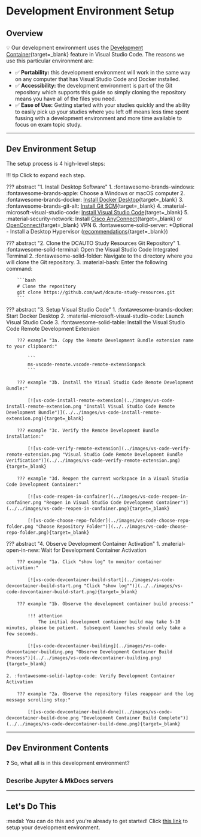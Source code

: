 # Development Environment Setup

## Overview

:bulb: Our development environment uses the [Development Container](https://code.visualstudio.com/docs/remote/containers "Visual Studio Code Development Containers"){target=_blank} feature in Visual Studio Code.  The reasons we use this particular environment are:

- :white_check_mark: **Portability:** this development environment will work in the same way on any computer that has Visual Studio Code and Docker installed.
- :white_check_mark: **Accessibility:** the development environment is part of the Git repository which supports this guide so simply cloning the repository means you have all of the files you need.
- :white_check_mark: **Ease of Use:** Getting started with your studies quickly and the ability to easily pick up your studies where you left off means less time spent fussing with a development environment and more time available to focus on exam topic study.

---

## Dev Environment Setup

The setup process is 4 high-level steps:

!!! tip
    Click to expand each step.

??? abstract "1. Install Desktop Software"
    1. :fontawesome-brands-windows: :fontawesome-brands-apple: Choose a Windows or macOS computer
    2. :fontawesome-brands-docker: [Install Docker Desktop](https://www.docker.com/products/docker-desktop "Install Docker Desktop"){target=_blank}
    3. :fontawesome-brands-git-alt: [Install Git SCM](https://git-scm.com/downloads "Install Git SCM"){target=_blank}
    4. :material-microsoft-visual-studio-code: [Install Visual Studio Code](https://code.visualstudio.com/ "Install Visual Studio Code"){target=_blank}
    5. :material-security-network: Install [Cisco AnyConnect](https://developer.cisco.com/site/sandbox/anyconnect/ "Cisco AnyConnect VPN Client"){target=_blank} or [OpenConnect](http://www.infradead.org/openconnect/ "OpenConnect VPN Client"){target=_blank} VPN
    6. :fontawesome-solid-server: *Optional - Install a Desktop Hypervisor ([recommendations](http://localhost:8000/index.html#getting-started "Hypervisor Recommendations"){target=_blank})

??? abstract "2. Clone the DCAUTO Study Resources Git Repository"
    1. :fontawesome-solid-terminal: Open the Visual Studio Code Integrated Terminal
    2. :fontawesome-solid-folder: Navigate to the directory where you will clone the Git repository.
    3. :material-bash: Enter the following command:

        ```bash
        # Clone the repository
        git clone https://github.com/wwt/dcauto-study-resources.git
        ```

??? abstract "3. Setup Visual Studio Code"
    1. :fontawesome-brands-docker: Start Docker Desktop
    2. :material-microsoft-visual-studio-code: Launch Visual Studio Code
    3. :fontawesome-solid-table: Install the Visual Studio Code Remote Development Extension

        ??? example "3a. Copy the Remote Development Bundle extension name to your clipboard:"

            ```
            ms-vscode-remote.vscode-remote-extensionpack
            ```

        ??? example "3b. Install the Visual Studio Code Remote Development Bundle:"

            [![vs-code-install-remote-extension](../images/vs-code-install-remote-extension.png "Install Visual Studio Code Remote Development Bundle")](../../images/vs-code-install-remote-extension.png){target=_blank}

        ??? example "3c. Verify the Remote Development Bundle installation:"

            [![vs-code-verify-remote-extension](../images/vs-code-verify-remote-extension.png "Visual Studio Code Remote Development Bundle Verification")](../../images/vs-code-verify-remote-extension.png){target=_blank}

        ??? example "3d. Reopen the current workspace in a Visual Studio Code Development Container:"

            [![vs-code-reopen-in-confainer](../images/vs-code-reopen-in-confainer.png "Reopen in Visual Studio Code Development Container")](../../images/vs-code-reopen-in-confainer.png){target=_blank}

            [![vs-code-choose-repo-folder](../images/vs-code-choose-repo-folder.png "Choose Repository Folder")](../../images/vs-code-choose-repo-folder.png){target=_blank}

??? abstract "4. Observe Development Container Activation"
    1. :material-open-in-new: Wait for Development Container Activation

        ??? example "1a. Click "show log" to monitor container activation:"

            [![vs-code-devcontainer-build-start](../images/vs-code-devcontainer-build-start.png "Click "show log"")](../../images/vs-code-devcontainer-build-start.png){target=_blank}

        ??? example "1b. Observe the development container build process:"

            !!! attention
                The initial development container build may take 5-10 minutes, please be patient.  Subsequent launches should only take a few seconds.

            [![vs-code-devcontainer-building](../images/vs-code-devcontainer-building.png "Observe Development Container Build Process")](../../images/vs-code-devcontainer-building.png){target=_blank}

    2. :fontawesome-solid-laptop-code: Verify Development Container Activation

        ??? example "2a. Observe the repository files reappear and the log message scrolling stop:"

            [![vs-code-devcontainer-build-done](../images/vs-code-devcontainer-build-done.png "Development Container Build Complete")](../../images/vs-code-devcontainer-build-done.png){target=_blank}

---

## Dev Environment Contents

:question: So, what all is in this development environment?

### Describe Jupyter & MkDocs servers

---

## Let's Do This

:medal: You can do this and you're already to get started! Click [this link](sections/section_0.md "Hands-On Environment Setup") to setup your development environment.
